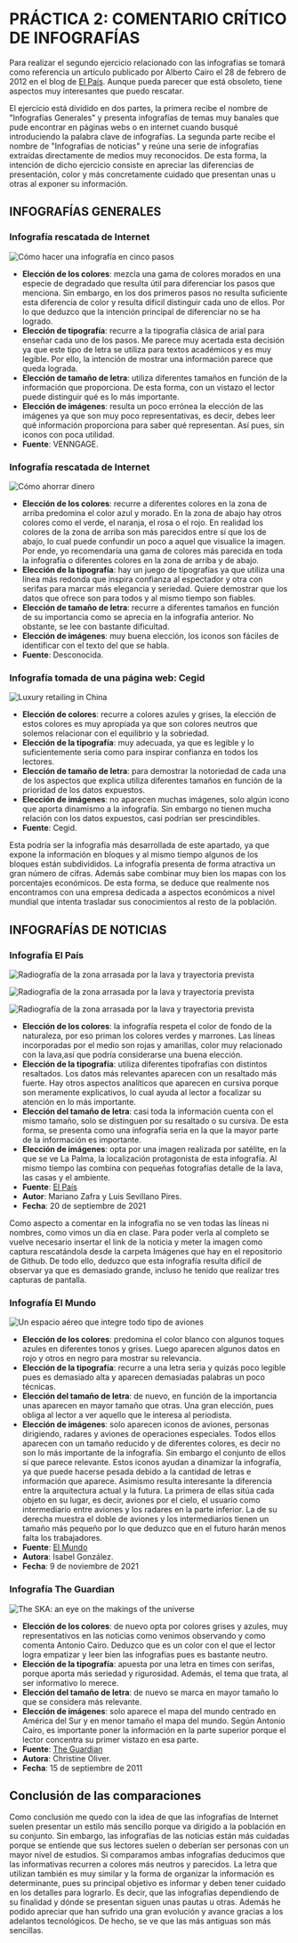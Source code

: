 # PRÁCTICA 2: COMENTARIO CRÍTICO DE INFOGRAFÍAS

Para realizar el segundo ejercicio relacionado con las infografías 
se tomará como referencia un artículo publicado por Alberto Cairo 
el 28 de febrero de 2012 en el blog de [El País](https://blogs.elpais.com/periodismo-con-futuro/2012/02/elegirgrafico.html). 
Aunque pueda parecer que está obsoleto, tiene aspectos muy 
interesantes que puedo rescatar. 

El ejercicio está dividido en dos partes, la primera recibe el 
nombre de "Infografías Generales" y presenta infografías de temas 
muy banales que pude encontrar en páginas webs o en internet 
cuando busqué introduciendo la palabra clave de 
infografías. La segunda parte recibe el nombre de "Infografías de 
noticias" y reúne una serie de infografías extraídas directamente 
de medios muy reconocidos. De esta forma, la intención de dicho 
ejercicio consiste en apreciar las diferencias de presentación, 
color y más concretamente cuidado que presentan unas u otras al 
exponer su información.

## INFOGRAFÍAS GENERALES

### Infografía rescatada de Internet

![Cómo hacer una infografía en cinco pasos](/imagenes/infografiageneral1.png)

- **Elección de los colores**: mezcla una gama de colores morados en 
una especie de degradado que resulta útil para diferenciar los 
pasos que menciona. Sin embargo, en los dos primeros pasos no 
resulta suficiente esta diferencia de color y resulta difícil 
distinguir cada uno de ellos. Por lo que deduzco que la intención 
principal de diferenciar no se ha logrado. 
- **Elección de tipografía**: recurre a la tipografía clásica de arial para enseñar 
cada uno de los pasos. Me parece muy acertada esta decisión ya que 
este tipo de letra se utiliza para textos académicos y es muy 
legible. Por ello, la intención de mostrar una información parece que queda lograda.
- **Elección de tamaño de letra**: utiliza diferentes tamaños 
en función de la información que proporciona. De esta forma, con 
un vistazo el lector puede distinguir qué es lo más importante. 
- **Elección de imágenes**: resulta un poco errónea la elección de las 
imágenes ya que son muy poco representativas, es decir, debes leer 
qué información proporciona para saber qué representan. Así pues, 
sin iconos con poca utilidad. 
- **Fuente**: VENNGAGE.

### Infografía rescatada de Internet

![Cómo ahorrar dinero](/imagenes/infografiageneral2.png)

- **Elección de los colores**: recurre a diferentes colores en la zona 
de arriba predomina el color azul y morado. En la zona de abajo 
hay otros colores como el verde, el naranja, el rosa o el rojo. En 
realidad los colores de la zona de arriba son más parecidos entre 
sí que los de abajo, lo cual puede confundir un poco a aquel que 
visualice la imagen. Por ende, yo recomendaría una gama de colores 
más parecida en toda la infografía o diferentes colores en la zona 
de arriba y de abajo. 
- **Elección de la tipografía**: hay un juego de 
tipografías ya que utiliza una línea más redonda que inspira 
confianza al espectador y otra con serifas para marcar más 
elegancia y seriedad. Quiere demostrar que los datos que ofrece 
son para todos y al mismo tiempo son fiables.
- **Elección de tamaño de letra**: recurre a diferentes 
tamaños en función de su importancia como se aprecia en la 
infografía anterior. No obstante, se lee con bastante dificultad. 
- **Elección de imágenes**: muy buena elección, los iconos son fáciles 
de identificar con el texto del que se habla. 
- **Fuente**: Desconocida.

### Infografía tomada de una página web: Cegid

![Luxury retailing in China](/imagenes/infografiageneral3.png)

- **Elección de colores**: recurre a colores azules y grises, la 
elección de estos colores es muy apropiada ya que son colores 
neutros que solemos relacionar con el equilibrio y la sobriedad.  
- **Elección de la tipografía**: muy adecuada, ya que es legible y lo 
suficientemente seria como para inspirar confianza en todos los 
lectores. 
- **Elección de tamaño de letra**: para demostrar la 
notoriedad de cada una de los aspectos que explica utiliza 
diferentes tamaños en función de la prioridad de los datos 
expuestos. 
- **Elección de imágenes**: no aparecen muchas imágenes, 
solo algún icono que aporta dinamismo a la infografía. Sin embargo 
no tienen mucha relación con los datos expuestos, casi podrían ser 
prescindibles. 
- **Fuente**: Cegid.

Esta podría ser la infografía más desarrollada de este apartado, 
ya que expone la información en bloques y al mismo tiempo algunos 
de los bloques están subdivididos. La infografía presenta de forma 
atractiva un gran número de cifras. Además sabe combinar muy bien 
los mapas con los porcentajes económicos. De esta forma, se deduce 
que realmente nos encontramos con una empresa dedicada a aspectos 
económicos a nivel mundial que intenta trasladar sus conocimientos 
al resto de la población.

## INFOGRAFÍAS DE NOTICIAS

### Infografía El País

![Radiografía de la zona arrasada por la lava y trayectoria prevista](/imagenes/captura1.png)

![Radiografía de la zona arrasada por la lava y trayectoria prevista](/imagenes/captura2.png) 

![Radiografía de la zona arrasada por la lava y trayectoria prevista](/imagenes/captura3.png)

- **Elección de los colores**: la infografía respeta el color de fondo 
de la naturaleza, por eso priman los colores verdes y marrones. 
Las líneas incorporadas por el medio son rojas y amarillas, color 
muy relacionado con la lava,así que podría considerarse una buena 
elección. 
- **Elección de la tipografía**: utiliza diferentes 
tipofrafías con distintos resaltados. Los datos más relevantes 
aparecen con un resaltado más fuerte. Hay otros aspectos 
analíticos que aparecen en cursiva porque son meramente 
explicativos, lo cual ayuda al lector a focalizar su atención en 
lo más importante. 
- **Elección del tamaño de letra**: casi toda la 
información cuenta con el mismo tamaño, solo se distinguen por su 
resaltado o su cursiva. De esta forma, se presenta como una 
infografía seria en la que la mayor parte de la información es 
importante. 
- **Elección de imágenes**: opta por una imagen realizada 
por satélite, en la que se ve La Palma, la localización 
protagonista de esta infografía. Al mismo tiempo las combina con 
pequeñas fotografías detalle de la lava, las casas y el ambiente. 
- **Fuente**: [El País](https://elpais.com/ciencia/2021-09-20/volcan-de-la-palma-por-donde-se-espera-que-avancen-las-lenguas-de-lava-hacia-el-mar.html)
- **Autor**: Mariano Zafra y Luis Sevillano Pires. 
- **Fecha**: 20 de septiembre de 2021

Como aspecto a comentar en la infografía no se ven todas las 
líneas ni nombres, como vimos un día en clase. Para poder verla al 
completo se vuelve necesario insertar el link de la noticia y 
meter la imagen como captura rescatándola desde la carpeta 
Imágenes que hay en el repositorio de Github. De todo ello, deduzco que esta infografía 
resulta difícil de observar ya que es demasiado grande, incluso he 
tenido que realizar tres capturas de pantalla.

 
### Infografía El Mundo

![Un espacio aéreo que integre todo tipo de aviones](/imagenes/infografianoticia2.jpeg)

- **Elección de los colores**: predomina el color blanco con algunos 
toques azules en diferentes tonos y grises. Luego aparecen algunos 
datos en rojo y otros en negro para mostrar su relevancia. 
- **Elección de la tipografía**: recurre a una letra seria y quizás 
poco legible pues es demasiado alta y aparecen demasiadas palabras 
un poco técnicas. 
- **Elección del tamaño de letra**: de nuevo, en 
función de la importancia unas aparecen en mayor tamaño que otras. 
Una gran elección, pues obliga al lector a ver aquello que le 
interesa al periodista. 
- **Elección de imágenes**: solo aparecen 
iconos de aviones, personas dirigiendo, radares y aviones de 
operaciones especiales. Todos ellos aparecen con un tamaño 
reducido y de diferentes colores, es decir no son lo más 
importante de la infografía. Sin embargo el conjunto de ellos sí 
que parece relevante. Estos iconos ayudan a dinamizar la 
infografía, ya que puede hacerse pesada debido a la cantidad de 
letras e información que aparece. Asimismo resulta interesante la 
diferencia entre la arquitectura actual y la futura. La primera de 
ellas sitúa cada objeto en su lugar, es decir, aviones por el 
cielo, el usuario como intermediario entre aviones y los radares 
en la parte inferior. La de su derecha muestra el doble de aviones 
y los intermediarios tienen un tamaño más pequeño por lo que 
deduzco que en el futuro harán menos falta los trabajadores. 
- **Fuente**: [El Mundo](https://www.elmundo.es/economia/2021/11/09/618967fafdddff90758b45b1.html) 
- **Autora**: Isabel González. 
- **Fecha**: 9 de noviembre de 2021



### Infografía The Guardian

![The SKA: an eye on the makings of the universe](/imagenes/infografianoticia3.png)

- **Elección de los colores**: de nuevo opta por colores grises y azules, muy representativos en las noticias como venimos observando y como 
comenta Antonio Cairo. Deduzco que es un color con el que el lector logra empatizar y leer bien las infografías pues es bastante neutro. 
- **Elección de la tipografía**: apuesta por una letra en times con serifas, porque aporta más seriedad y rigurosidad. Además, el tema que trata, al ser informativo lo merece. 
- **Elección del tamaño de letra**: de nuevo se marca en mayor tamaño lo que se considera más relevante. 
- **Elección de imágenes**: solo aparece el 
mapa del mundo centrado en América del Sur y en menor tamaño el mapa del mundo. Según Antonio Cairo, es importante poner la información en la 
parte superior porque el lector concentra su primer vistazo en esa parte. 
- **Fuente**: [The Guardian](https://www.theguardian.com/science) 
- **Autora**: Christine Oliver. 
- **Fecha**: 15 de septiembre de 2011


## Conclusión de las comparaciones

Como conclusión me quedo con la idea de que las infografías de Internet suelen presentar un estilo más sencillo porque va dirigido a la 
población en su conjunto. Sin embargo, las infografías de las noticias están más cuidadas porque se entiende que sus lectores suelen o 
deberían ser personas con un mayor nivel de estudios. Si comparamos ambas infografías deducimos que las informativas recurren a colores más 
neutros y parecidos. La letra que utilizan también es muy similar y la forma de organizar la información es determinante, pues su principal 
objetivo es informar y deben tener cuidado en los detalles para lograrlo. Es decir, que las infografías dependiendo de 
su finalidad y dónde se presentan siguen unas pautas u otras. Además he podido apreciar que han sufrido una gran evolución y avance gracias a los 
adelantos tecnológicos. De hecho, se ve que las más antiguas son más sencillas. 

